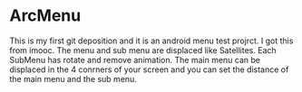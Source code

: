 # ArcMenu
This is my first git deposition and it is an android menu test projrct.
I got this from imooc.
The menu and sub menu are displaced like Satellites. 
Each SubMenu has rotate and remove animation.
The main menu can be displaced in the 4 conrners of your screen and you can set the distance of the main menu and the sub menu.

